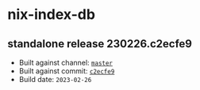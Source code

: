 # nix-index-db
## standalone release 230226.c2ecfe9
- Built against channel: [`master`](https://github.com/nixos/nixpkgs/tree/master)
- Built against commit: [`c2ecfe9`](https://github.com/NixOS/nixpkgs/commit/c2ecfe9f913212d28a66fc279319547c5d81c153)
- Build date: `2023-02-26`
